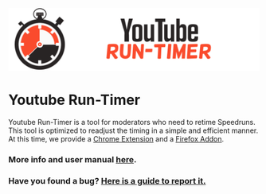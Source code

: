 ![Youtube Frame Run-Timer Logo](./.github/imgs/Youtube_Run-Timer_Banner.png)

# Youtube Run-Timer
Youtube Run-Timer is a tool for moderators who need to retime Speedruns. This tool is optimized to readjust the timing in a simple and efficient manner.
At this time, we provide a [Chrome Extension](https://chrome.google.com/webstore/detail/youtube-run-timer/gcdiionngbcoanblolafbnhkfpmoagnj/) and a [Firefox Addon](https://addons.mozilla.org/es/firefox/addon/youtube-run-timer/).

### More info and user manual [here](https://github.com/Evil004/Youtube-Run-Timer/wiki).
### Have you found a bug? [Here is a guide to report it.](https://github.com/Evil004/Youtube-Run-Timer/wiki/How-to-Report-a-Bug)

